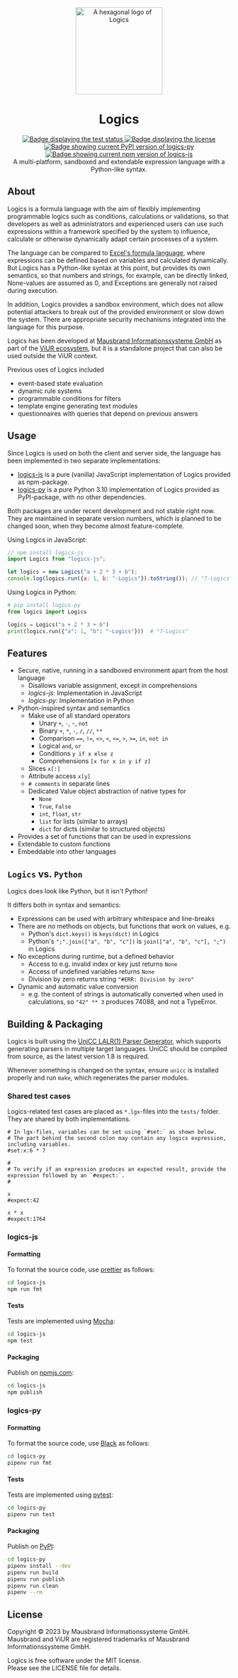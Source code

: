 <div align="center">
    <img src="https://github.com/viur-framework/viur-artwork/raw/main/icons/icon-logics.svg" height="196" alt="A hexagonal logo of Logics" title="Logics logo">
    <h1>Logics</h1>
    <a href="https://github.com/viur-framework/logics/actions/workflows/test.yml">
        <img src="https://github.com/viur-framework/logics/actions/workflows/test.yml/badge.svg" alt="Badge displaying the test status" title="Test badge">
    </a>
    <a href="https://github.com/viur-framework/logics/LICENSE">
        <img src="https://img.shields.io/github/license/viur-framework/logics" alt="Badge displaying the license" title="License badge">
    </a>
    <a href="https://pypi.org/project/logics-py">
        <img alt="Badge showing current PyPI version of logics-py" title="logics-py" src="https://img.shields.io/pypi/v/logics-py?label=logics-py">
    </a>
    <a href="https://www.npmjs.com/package/logics-js">
        <img alt="Badge showing current npm version of logics-js" title="logics-js" src="https://img.shields.io/npm/v/logics-js?label=logics-js">
    </a>
    <br>
    A multi-platform, sandboxed and extendable expression language with a Python-like syntax.
</div>

## About

Logics is a formula language with the aim of flexibly implementing programmable logics such as conditions, calculations or validations, so that developers as well as administrators and experienced users can use such expressions within a framework specified by the system to influence, calculate or otherwise dynamically adapt certain processes of a system.

The language can be compared to [Excel's formula language](https://github.com/microsoft/power-fx), where expressions can be defined based on variables and calculated dynamically. But Logics has a Python-like syntax at this point, but provides its own semantics, so that numbers and strings, for example, can be directly linked, None-values are assumed as 0, and Exceptions are generally not raised during execution.

In addition, Logics provides a sandbox environment, which does not allow potential attackers to break out of the provided environment or slow down the system. There are appropriate security mechanisms integrated into the language for this purpose.

Logics has been developed at [Mausbrand Informationssysteme GmbH](https://www.mausbrand.de/en) as part of the [ViUR ecosystem](https://www.viur.dev/), but it is a standalone project that can also be used outside the ViUR context.

Previous uses of Logics included

- event-based state evaluation
- dynamic rule systems
- programmable conditions for filters
- template engine generating text modules
- questionnaires with queries that depend on previous answers

## Usage

Since Logics is used on both the client and server side, the language has been implemented in two separate implementations:

- [logics-js](https://www.npmjs.com/package/logics-js) is a pure (vanilla) JavaScript implementation of Logics provided as npm-package.
- [logics-py](https://pypi.org/project/logics-py/) is a pure Python 3.10 implementation of Logics provided as PyPI-package, with no other dependencies.

Both packages are under recent development and not stable right now. They are maintained in separate version numbers, which is planned to be changed soon, when they become almost feature-complete.

Using Logics in JavaScript:

```javascript
// npm install logics-js
import Logics from "logics-js";

let logics = new Logics("a + 2 * 3 + b");
console.log(logics.run({a: 1, b: "-Logics"}).toString()); // "7-Logics"
```

Using Logics in Python:
```python
# pip install logics-py
from logics import Logics

logics = Logics("a + 2 * 3 + b")
print(logics.run({"a": 1, "b": "-Logics"}))  # "7-Logics"
```

## Features

- Secure, native, running in a sandboxed environment apart from the host language
  - Disallows variable assignment, except in comprehensions
  - *logics-js*: Implementation in JavaScript
  - *logics-py*: Implementation in Python
- Python-inspired syntax and semantics
  - Make use of all standard operators
    - Unary `+`, `-`, `~`, `not`
    - Binary `+`, `*`, `-`, `/`, `//`, `**`
    - Comparison `==`, `!=`, `<>`, `<`, `<=`, `>`, `>=`, `in`, `not in`
    - Logical `and`, `or`
    - Conditions `y if x else z`
    - Comprehensions `[x for x in y if z]`
  - Slices `x[:]`
  - Attribute access `x[y]`
  - `# comments` in separate lines
  - Dedicated Value object abstraction of native types for
    - `None`
    - `True`, `False`
    - `int`, `float`, `str`
    - `list` for lists (similar to arrays)
    - `dict` for dicts (similar to structured objects)
- Provides a set of functions that can be used in expressions
- Extendable to custom functions
- Embeddable into other languages

## `Logics` vs. `Python`

Logics does look like Python, but it isn't Python!

It differs both in syntax and semantics:

- Expressions can be used with arbitrary whitespace and line-breaks
- There are no methods on objects, but functions that work on values, e.g.
  - Python's `dict.keys()` is `keys(dict)` in Logics
  - Python's `";".join(["a", "b", "c"])` is `join(["a", "b", "c"], ";")` in Logics
- No exceptions during runtime, but a defined behavior
  - Access to e.g. invalid index or key just returns `None`
  - Access of undefined variables returns `None`
  - Division by zero returns string `"#ERR: Division by zero"`
- Dynamic and automatic value conversion
  - e.g. the content of strings is automatically converted when used in calculations,
    so `"42" ** 3` produces 74088, and not a TypeError.

## Building & Packaging

Logics is built using the [UniCC LALR(1) Parser Generator](https://github.com/phorward/unicc), which supports generating parsers in multiple target languages. UniCC should be compiled from source, as the latest version 1.8 is required.

Whenever something is changed on the syntax, ensure `unicc` is installed properly and run `make`, which regenerates the parser modules.

### Shared test cases

Logics-related test cases are placed as `*.lgx`-files into the `tests/` folder. They are shared by both implementations.

```logics
# In lgx-files, variables can be set using `#set:` as shown below.
# The part behind the second colon may contain any logics expression, including variables.
#set:x:6 * 7

#
# To verify if an expression produces an expected result, provide the expression followed by an `#expect:`.
#

x
#expect:42

x * x
#expect:1764
```

### logics-js

#### Formatting

To format the source code, use [prettier](https://www.npmjs.com/package/prettier) as follows:

```bash
cd logics-js
npm run fmt
```

#### Tests

Tests are implemented using [Mocha](https://mochajs.org/):

```bash
cd logics-js
npm test
```

#### Packaging

Publish on [npmjs.com](https://www.npmjs.com/):

```bash
cd logics-js
npm publish
```

### logics-py

#### Formatting

To format the source code, use [Black](https://github.com/psf/black) as follows:

```bash
cd logics-py
pipenv run fmt
```

#### Tests

Tests are implemented using [pytest](https://pytest.org):

```bash
cd logics-py
pipenv run test
```

#### Packaging

Publish on [PyPI](https://pypi.org/):

```bash
cd logics-py
pipenv install --dev
pipenv run build
pipenv run publish
pipenv run clean
pipenv --rm
```

## License

Copyright © 2023 by Mausbrand Informationssysteme GmbH.<br>
Mausbrand and ViUR are registered trademarks of Mausbrand Informationssysteme GmbH.

Logics is free software under the MIT license.<br>
Please see the LICENSE file for details.
